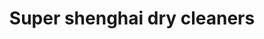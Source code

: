 ---
title: "Super shenghai dry cleaners"
url: /karachi/super-shenghai-dry-cleaners/
shop: laundry
---